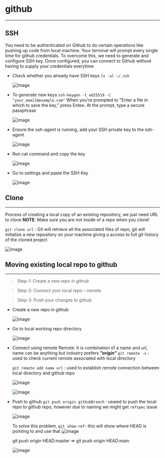 # github
----------------
## SSH
You need to be authenticated on Github to do certain operations like pushing up code from local machine.
Your terminal will prompt every single time for github credentials.
To overcome this, we need to generate and configure SSH key. Once configured, you can connect to Github
without having to supply your credentials everytime

- Check whether you already have SSH keys `ls -al ~/.ssh`
  
  ![image](https://user-images.githubusercontent.com/103237142/176726435-aa67fd9e-5a52-40b5-92ef-74ab24461a7a.png)
  
- To generate new keys `ssh-keygen -t ed25519 -C "your_email@example.com"`
  When you're prompted to "Enter a file in which to save the key," press Entee. At the prompt, type a secure passphrase
  
  ![image](https://user-images.githubusercontent.com/103237142/176726606-907cadf0-788a-4b18-be59-fd3c49966c21.png)
  
- Ensure the ssh-agent is running, add your SSH private key to the ssh-agent

  ![image](https://user-images.githubusercontent.com/103237142/176726896-7a52fdbc-06fd-47d5-95ee-0f13ecf8050d.png)

- Run cat command and copy the key

  ![image](https://user-images.githubusercontent.com/103237142/176726990-1192cb3b-d766-4c30-bbb5-b83d136479a5.png)

- Go to settings and paste the SSH Key

  ![image](https://user-images.githubusercontent.com/103237142/176727176-a8d3a833-da23-421c-b831-a76be070526c.png)


## Clone
---------------------
Process of creating a local copy of an existing repository, we just need URL to clone
**NOTE**: Make sure you are not inside of a repo when you clone!

`git clone url` : Git will retrieve all the associated files of repo, git will initialise a new repository on your machine 
  giving u access to full git history of the cloned project
 
![image](https://user-images.githubusercontent.com/103237142/176727702-a3a49658-ea61-45d9-a9a1-8f31b8f550ff.png)


## Moving existing local repo to github
--------------------------
> Step-1: Create a new repo in github

> Step-2: Connect your local repo – remote

> Step-3: Push your changes to github

- Create a new repo in github

  ![image](https://user-images.githubusercontent.com/103237142/176729632-a8a18d9d-367e-4b70-aa15-f19aef62d392.png)

- Go to local working repo directory

  ![image](https://user-images.githubusercontent.com/103237142/176729769-baae1c72-88a3-4b32-bad7-f493237d661d.png)

- Connect using remote
  Remote: It is combination of a name and url, name can be anything but industry prefers ***"origin"***
  `git remote -v` : used to check current remote associated with local directory
  
  `git remote add name url` : used to establish remote connection between local directory and github repo
  
  ![image](https://user-images.githubusercontent.com/103237142/176730279-bb1cc66d-2095-45b6-b461-84e72d3b7114.png)

  ![image](https://user-images.githubusercontent.com/103237142/176730321-f9409b2d-30b4-4b24-a629-b694ee634a39.png)

- Push to github
  `git push origin githubBranch` : uswed to push the local repo to github repo, however due to naming we might get `refspec` issue

   ![image](https://user-images.githubusercontent.com/103237142/176731070-05c9cfc7-729b-4169-879b-449da2210b92.png)
  
   To solve this problem, `git show-ref`- this will show where HEAD is pointing to and use that
   ![image](https://user-images.githubusercontent.com/103237142/176731296-d00d9d71-21c6-4a80-bb64-1a0e454e8d12.png)

   git push origin HEAD:master => git push origin HEAD:main

  ![image](https://user-images.githubusercontent.com/103237142/176731511-5526fca1-4780-4c24-8bf1-1be32f3fdfbc.png)

